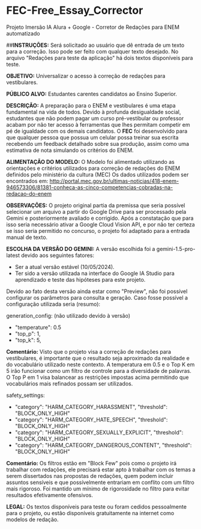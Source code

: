 # FEC-Free_Essay_Corrector
Projeto Imersão IA Alura + Google - Corretor de Redações para ENEM automatizado

##**INSTRUÇÕES:** Será solicitado ao usuário que dê entrada de um texto para a correção. Isso pode ser feito com qualquer texto desejado. No arquivo "Redações para teste da aplicação" há dois textos disponíveis para teste. 

**OBJETIVO:** Universalizar o acesso à correção de redações para vestibulares.

**PÚBLICO ALVO:** Estudantes carentes candidatos ao Ensino Superior.

**DESCRIÇÃO:** A preparação para o ENEM e vestibulares é uma etapa fundamental na vida de todos. Devido à profunda desigualdade social, estudantes que não podem pagar um curso pré-vestibular ou professor acabam por não ter acesso à ferramentas que lhes permitam competir em pé de igualdade com os demais candidatos. O **FEC** foi desenvolvido para que qualquer pessoa que possua um celular possa treinar sua escrita recebendo um feedback detalhado sobre sua produção, assim como uma estimativa de nota simulando os critérios do ENEM.

**ALIMENTAÇÃO DO MODELO:** O Modelo foi alimentado utilizando as orientações e critérios utilizados para correção de redações do ENEM definidos pelo ministério da cultura (MEC)
Os dados utilizados podem ser encontrados em: http://portal.mec.gov.br/ultimas-noticias/418-enem-946573306/81381-conheca-as-cinco-competencias-cobradas-na-redacao-do-enem

**OBSERVAÇÕES:** O projeto original partia da premissa que seria possível selecionar um arquivo a partir do Google Drive para ser processado pela Gemini e posteriormente avaliado e corrigido. Após a constatação que para isso seria necessário ativar a Google Cloud Vision API, e por não ter certeza se isso seria permitido no concurso, o projeto foi adaptado para a entrada manual de texto.

**ESCOLHA DA VERSÃO DO GEMINI:** A versão escolhida foi a gemini-1.5-pro-latest devido aos seguintes fatores:
- Ser a atual versão estável (10/05/2024).
- Ter sido a versão utilizada na interface do Google IA Studio para aprendizado e teste das hipóteses para este projeto.

Devido ao fato desta versão ainda estar como "Preview", não foi possível configurar os parâmetros para consulta e geração. Caso fosse possível a configuração utilizada seria (resumo):

generation_config: (não utilizado devido à versão)
- "temperature": 0.5
- "top_p": 1,
- "top_k": 5,

**Comentário:**
Visto que o projeto visa a correção de redações para vestibulares, é importante que o resultado seja aproximado da realidade e do vocabulário utilizado neste contexto.
A temperatura em 0.5 e o Top K em 5 irão funcionar como um filtro de controle para a diversidade de palavras.
O Top P em 1 visa balancear as restrições impostas acima permitindo que vocabulários mais refinados possam ser utilizados.

safety_settings:
- "category": "HARM_CATEGORY_HARASSMENT", "threshold": "BLOCK_ONLY_HIGH"
- "category": "HARM_CATEGORY_HATE_SPEECH", "threshold": "BLOCK_ONLY_HIGH"
- "category": "HARM_CATEGORY_SEXUALLY_EXPLICIT", "threshold": "BLOCK_ONLY_HIGH"
- "category": "HARM_CATEGORY_DANGEROUS_CONTENT", "threshold": "BLOCK_ONLY_HIGH"

**Comentário:**
Os filtros estão em "Block Few" pois como o projeto irá trabalhar com redações, ele precisará estar apto à trabalhar com os temas a serem dissertados nas propostas de redações, quem podem incluir assuntos sensíveis e que possívelmente entrariam em conflito com um filtro mais rigoroso. Foi mantido um mínimo de rigorosidade no filtro para evitar resultados efetivamente ofensivos.

**LEGAL:** Os textos disponíveis para teste ou foram cedidos pessoalmente para o projeto, ou estão disponíveis gratuitamente na internet como modelos de redação.
